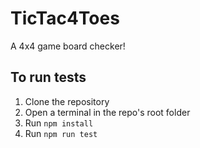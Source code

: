 
# TicTac4Toes

A 4x4 game board checker!

## To run tests

1. Clone the repository
2. Open a terminal in the repo's root folder
3. Run `npm install`
4. Run `npm run test`
